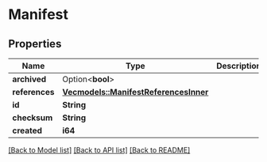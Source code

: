 # Manifest

## Properties

Name | Type | Description | Notes
------------ | ------------- | ------------- | -------------
**archived** | Option<**bool**> |  | [optional]
**references** | [**Vec<models::ManifestReferencesInner>**](Manifest_references_inner.md) |  | 
**id** | **String** |  | 
**checksum** | **String** |  | 
**created** | **i64** |  | 

[[Back to Model list]](../README.md#documentation-for-models) [[Back to API list]](../README.md#documentation-for-api-endpoints) [[Back to README]](../README.md)


